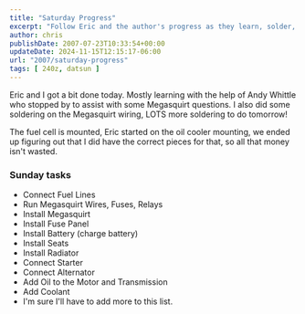 ```yaml
---
title: "Saturday Progress"
excerpt: "Follow Eric and the author's progress as they learn, solder, and install parts like the Megasquirt wiring on their DIY mechanical project."
author: chris
publishDate: 2007-07-23T10:33:54+00:00
updateDate: 2024-11-15T12:15:17-06:00
url: "2007/saturday-progress"
tags: [ 240z, datsun ]
---
```


Eric and I got a bit done today. Mostly learning with the help of Andy Whittle who stopped by to assist with some Megasquirt questions. I also did some soldering on the Megasquirt wiring, LOTS more soldering to do tomorrow!

The fuel cell is mounted, Eric started on the oil cooler mounting, we ended up figuring out that I did have the correct pieces for that, so all that money isn't wasted.

### Sunday tasks
- Connect Fuel Lines
- Run Megasquirt Wires, Fuses, Relays
- Install Megasquirt
- Install Fuse Panel
- Install Battery (charge battery)
- Install Seats
- Install Radiator
- Connect Starter
- Connect Alternator
- Add Oil to the Motor and Transmission
- Add Coolant
- I'm sure I'll have to add more to this list.


